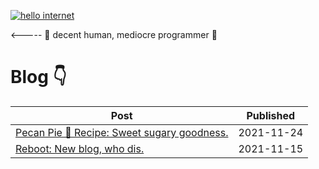 [![hello internet ](https://pimp-my-readme.webapp.io/pimp-my-readme/sliding-text?emojis=1f4bb&text=hello%2520internet%2520)](https://pimp-my-readme.webapp.io)

<----- 👋 decent human, mediocre programmer 🐍

# Blog 👇

| Post | Published |
| ---- | --------- |
| [ Pecan Pie 🥧 Recipe: Sweet sugary goodness.](https://gist.github.com/48ca85831a9831f23ad6a553d958b252) | 2021-11-24 |
| [ Reboot: New blog, who dis. ](https://gist.github.com/01bac7f1080859410555764217866dcb) | 2021-11-15 |
